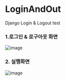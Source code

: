 # LoginAndOut
Django Login &amp; Logout test

### 1.로그인 & 로구아웃 화면 
![image](https://github.com/user-attachments/assets/ffd3b2d9-35cc-477e-b08d-0472066e66f1)

### 2. 실행화면 
![image](https://github.com/user-attachments/assets/118f6779-b090-49b5-a676-e58591f905c1)

